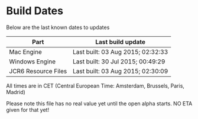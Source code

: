 # Build Dates

Below are the last known dates to updates

Part | Last build update
-----|-----
Mac Engine | Last built: 03 Aug 2015; 02:32:33
Windows Engine | Last built: 30 Jul 2015; 00:49:29
JCR6 Resource Files | Last built: 03 Aug 2015; 02:30:09
All times are in CET (Central European Time: Amsterdam, Brussels, Paris, Madrid)


Please note this file has no real value yet until the open alpha starts. NO ETA given for that yet!
